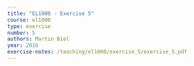 ```yaml
---
title: "EL1000 - Exercise 5"
course: el1000
type: exercise
number: 5
authors: Martin Biel
year: 2016
exercise-notes: /teaching/el1000/exercise_5/exercise_5.pdf
---
```

